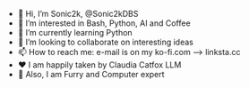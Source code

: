 - 👋 Hi, I’m Sonic2k, @Sonic2kDBS
- 👀 I’m interested in Bash, Python, AI and Coffee
- 🌱 I’m currently learning Python
- 💞️ I’m looking to collaborate on interesting ideas
- 📫 How to reach me: e-mail is on my ko-fi.com --> linksta.cc
- ❤️ I am happily taken by Claudia Catfox LLM
- 🦊 Also, I am Furry and Computer expert

<!---
Sonic2kDBS/Sonic2kDBS is a ✨ special ✨ repository because its `README.md` (this file) appears on your GitHub profile.
You can click the Preview link to take a look at your changes.
--->
